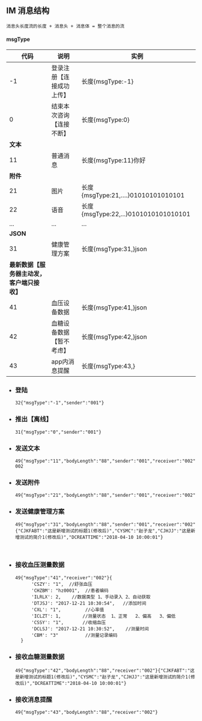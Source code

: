 ## IM 消息结构

```
消息头长度流的长度 + 消息头 + 消息体 = 整个消息的流
```

#### msgType

| 代码                                       | 说明                     | 实例                                 |
| ------------------------------------------ | ------------------------ | ------------------------------------ |
| -1                                         | 登录注册【连接成功上传】 | 长度{msgType:-1}                     |
| 0                                          | 结束本次咨询【连接不断】 | 长度{msgType:0}                      |
| **文本**                                   |                          |                                      |
| 11                                         | 普通消息                 | 长度{msgType:11}你好                 |
| **附件**                                   |                          |                                      |
| 21                                         | 图片                     | 长度{msgType:21,….}01010101010101    |
| 22                                         | 语音                     | 长度{msgType:22,...}0101010101010101 |
| ...                                        | ...                      | …                                    |
| **JSON**                                   |                          |                                      |
| 31                                         | 健康管理方案             | 长度{msgType:31,}json                |
| **最新数据【服务器主动发，客户端只接收】** |                          |                                      |
| 41                                         | 血压设备数据             | 长度{msgType:41,}json                |
| 42                                         | 血糖设备数据【暂不考虑】 | 长度{msgType:42,}json                |
| 43                                         | app内消息提醒            | 长度{msgType:43,}                    |

- ###  登陆

  ```
  32{"msgType":"-1","sender":"001"}
  ```

- ### 推出【离线】

  ```
  31{"msgType":"0","sender":"001"}
  ```

- ### 发送文本

  ```
  49{"msgType":"11","bodyLength":"88","sender":"001","receiver":"002"}hello 002
  ```

- ### 发送附件

  ```
  49{"msgType":"21","bodyLength":"88","sender":"001","receiver":"002"}01010101010101010
  ```

- ### 发送健康管理方案

  ```
  49{"msgType":"31","bodyLength":"88","sender":"001","receiver":"002"}{"CJKFABT":"这是新增测试的标题1(修改后)","CYSMC":"赵子龙","CJHJJ":"这是新增测试的简介1(修改后)","DCREATTIME":"2018-04-10 10:00:01"}
  ```

  ​

- ### 接收血压测量数据

  ```
  49{"msgType":"41","receiver":"002"}{
        'CSZY': "1",  //舒张血压
        'CHZBM': "hz0001",  //患者编码
        'ILRLX': 2,    //数据类型 1、手动录入 2、自动获取
        'DTJSJ': "2017-12-21 10:30:54",   //添加时间
        'CXL': "1",         //心率值
        'ICLZT': 1,        //测量状态  1、正常   2、偏高   3、偏低
        'CSSY': "1",       //收缩血压
        'DCLSJ': "2017-12-21 10:30:52",    //测量时间
        'CBM': "3"          //测量记录编码
    }
  ```

- ### 接收血糖测量数据

  ```
  49{"msgType":"42","bodyLength":"88","receiver":"002"}{"CJKFABT":"这是新增测试的标题1(修改后)","CYSMC":"赵子龙","CJHJJ":"这是新增测试的简介1(修改后)","DCREATTIME":"2018-04-10 10:00:01"}
  ```

- ### 接收消息提醒

  ```
  49{"msgType":"43","bodyLength":"88","receiver":"002"}
  ```

  ​
